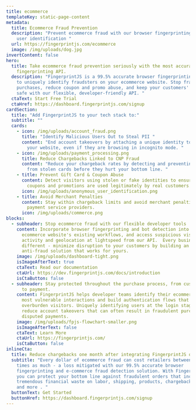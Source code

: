 ```yaml
---
title: ecommerce
templateKey: static-page-content
metadata:
  title: Ecommerce Fraud Prevention
  description: "Prevent ecommerce fraud with our browser fingerprinting API for
    user identification "
  url: https://fingerprintjs.com/ecommerce
  image: /img/uploads/dog.jpg
invertContent: false
hero:
  title: Take ecommerce fraud prevention seriously with the most accurate browser
    fingerprinting API.
  description: "FingerprintJS is a 99.5% accurate browser fingerprinting tool used
    to uniquely identify fraudsters on your ecommerce website. Stop fraudulent
    purchases, reduce coupon and promo abuse, and keep your customers' accounts
    safe with our flexible, developer-friendly API. "
  ctaText: Start Free Trial
  ctaHref: https://dashboard.fingerprintjs.com/signup
cardSection:
  title: "Add FingerprintJS to your tech stack to:"
  subtitle: ""
  cards:
    - icon: /img/uploads/account_fraud.png
      title: "Identify Malicious Users Out to Steal PII "
      content: "End account takeovers by attaching a unique identity to visitors to
        your website, even if they are browsing in incognito mode. "
    - icon: /img/uploads/payment_processing.png
      title: Reduce Chargebacks Linked to CNP Fraud
      content: "Reduce your chargeback rates by detecting and preventing purchases
        from stolen cards before they hurt your bottom line. "
    - title: Prevent Gift Card & Coupon Abuse
      content: Detect visitors using stolen or fake identities to ensure that your
        coupons and promotions are used legitimately by real customers.
      icon: /img/uploads/anonymous_user_identification.png
    - title: Avoid Merchant Penalties
      content: Stay within chargeback limits and avoid merchant penalties imposed by
        payment service providers.
      icon: /img/uploads/commerce.png
blocks:
  - subheader: Stop ecommerce fraud with our flexible developer tools
    content: Incorporate browser fingerprinting and bot detection into your
      ecommerce website's existing workflows, and access suspicious visitor
      activity and geolocation at lightspeed from our API.  Every business is
      different - minimize disruption to your customers by building an
      anti-fraud solution that works for yours.
    image: /img/uploads/dashboard-tight.png
    isImageAfterText: true
    ctaText: Read our documentation
    ctaUrl: https://dev.fingerprintjs.com/docs/introduction
    isCtaButton: false
  - subheader: Stay protected throughout the purchase process, from customer login
      to payment.
    content: FingerprintJS helps developer teams identify their ecommerce site's
      most vulnerable interactions and build authentication flows that won't
      overburden visitors. Uniquely identifying users at the login stage will
      reduce account takeovers that can often result in fraudulent purchases and
      disputed payments.
    image: /img/uploads/fpjs-flowchart-smaller.png
    isImageAfterText: false
    ctaText: Learn More
    ctaUrl: https://fingerprintjs.com/
    isCtaButton: false
inlineCta:
  title: Reduce chargebacks one month after integrating FingerprintJS on your website.
  subtitle: "Every dollar of ecommerce fraud can cost retailers between 3 to 4
    times as much - a loss mitigated with our 99.5% accurate browser
    fingerprinting and e-commerce fraud detection solution. With FingerprintJS,
    you can protect your bottom line against fraudulent orders that incur
    tremendous financial waste on labor, shipping, products, chargebacks, fines
    and more . "
  buttonText: Get Started
  buttonHref: https://dashboard.fingerprintjs.com/signup
---
```

